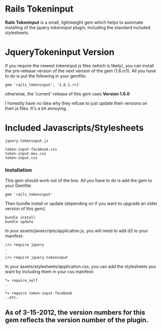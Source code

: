 # Rails Tokeninput

**Rails Tokeninput** is a small, lightweight gem which helps to automate installing of the jquery tokeninput plugin, including the standard included stylesheets.

# JqueryTokeninput Version

If you require the newest tokeninput js files (which is likely), you can install the pre-release version of the next version of the gem (1.6.rc1). All you have to do is put the following in your gemfile:

	gem 'rails_tokeninput', '1.6.1.rc1'
  
otherwise, the 'current' release of this gem uses **Version 1.6.0**

I honestly have no idea why they refuse to just update their versions on their js files. It's a bit annoying.

# Included Javascripts/Stylesheets

	jquery.tokeninput.js

	token-input-facebook.css
	token-input-mac.css
	token-input.css

### Installation

This gem should work out of the box. All you have to do is add the gem to your Gemfile: 

	gem 'rails_tokeninput'

Then bundle install or update (depending on if you want to upgrade an older version of this gem).
	
	bundle install
	bundle update
	
In your assets/javascripts/application.js, you will need to add d3 to your manifest:
	
	//= require jquery
	.
	.
	//= require jquery.tokeninput
	
In your assets/stylesheets/application.css, you can add the stylesheets you want by including them in your css manifest:

	*= require_self
	.
	.
	*= require token-input-facebook
	..etc.

## As of 3-15-2012, the version numbers for this gem reflects the version number of the plugin.